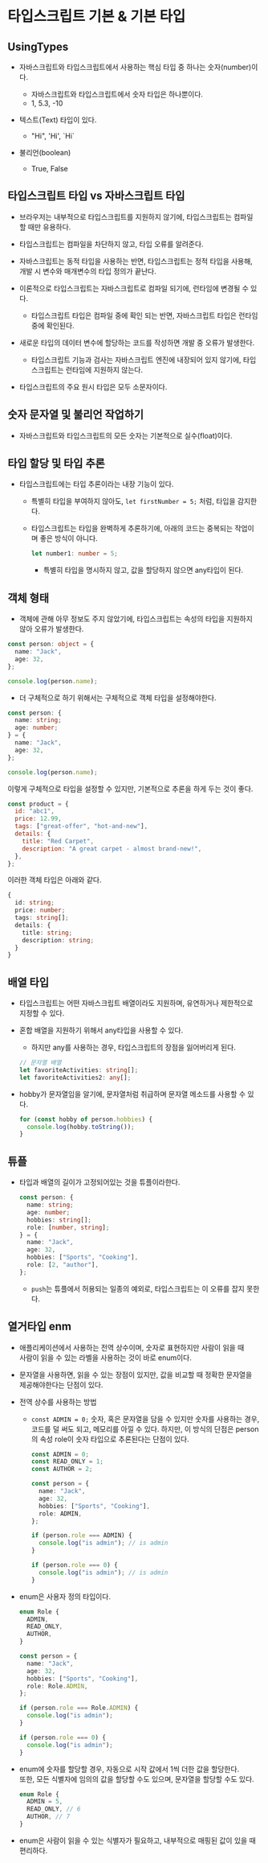 # 타입스크립트 기본 & 기본 타입

## UsingTypes

- 자바스크립트와 타입스크립트에서 사용하는 핵심 타입 중 하나는 숫자(number)이다.

  - 자바스크립트와 타입스크립트에서 숫자 타입은 하나뿐이다.
  - 1, 5.3, -10

- 텍스트(Text) 타입이 있다.

  - "Hi", 'Hi', \`Hi\`

- 불리언(boolean)

  - True, False

## 타입스크립트 타입 vs 자바스크립트 타입

- 브라우저는 내부적으로 타입스크립트를 지원하지 않기에, 타입스크립트는 컴파일 할 때만 유용하다.
- 타입스크립트는 컴파일을 차단하지 않고, 타입 오류를 알려준다.

- 자바스크립트는 동적 타입을 사용하는 반면, 타입스크립트는 정적 타입을 사용해,  
  개발 시 변수와 매개변수의 타입 정의가 끝난다.

- 이론적으로 타입스크립트는 자바스크립트로 컴파일 되기에, 런타임에 변경될 수 있다.

  - 타입스크립트 타입은 컴파일 중에 확인 되는 반면, 자바스크립트 타입은 런타임 중에 확인된다.

- 새로운 타입의 데이터 변수에 할당하는 코드를 작성하면 개발 중 오류가 발생한다.

  - 타입스크립트 기능과 검사는 자바스크립트 엔진에 내장되어 있지 않기에, 타입스크립트는 런타임에 지원하지 않는다.

- 타입스크립트의 주요 원시 타입은 모두 소문자이다.

## 숫자 문자열 및 불리언 작업하기

- 자바스크립트와 타입스크립트의 모든 숫자는 기본적으로 실수(float)이다.

## 타입 할당 및 타입 추론

- 타입스크립트에는 타입 추론이라는 내장 기능이 있다.

  - 특별히 타입을 부여하지 않아도, `let firstNumber = 5;` 처럼, 타입을 감지한다.

  - 타입스크립트는 타입을 완벽하게 추론하기에, 아래의 코드는 중복되는 작업이며 좋은 방식이 아니다.

    ```ts
    let number1: number = 5;
    ```

    - 특별히 타입을 명시하지 않고, 값을 할당하지 않으면 any타입이 된다.

## 객체 형태

- 객체에 관해 아무 정보도 주지 않았기에, 타입스크립트는 속성의 타입을 지원하지 않아 오류가 발생한다.

```ts
const person: object = {
  name: "Jack",
  age: 32,
};

console.log(person.name);
```

- 더 구체적으로 하기 위해서는 구체적으로 객체 타입을 설정해야한다.

```ts
const person: {
  name: string;
  age: number;
} = {
  name: "Jack",
  age: 32,
};

console.log(person.name);
```

이렇게 구체적으로 타입을 설정할 수 있지만, 기본적으로 추론을 하게 두는 것이 좋다.

```js
const product = {
  id: "abc1",
  price: 12.99,
  tags: ["great-offer", "hot-and-new"],
  details: {
    title: "Red Carpet",
    description: "A great carpet - almost brand-new!",
  },
};
```

이러한 객체 타입은 아래와 같다.

```ts
{
  id: string;
  price: number;
  tags: string[];
  details: {
    title: string;
    description: string;
  }
}
```

## 배열 타입

- 타입스크립트는 어떤 자바스크립트 배열이라도 지원하며, 유연하거나 제한적으로 지정할 수 있다.

- 혼합 배열을 지원하기 위해서 any타입을 사용할 수 있다.

  - 하지만 any를 사용하는 경우, 타입스크립트의 장점을 잃어버리게 된다.

  ```ts
  // 문자열 배열
  let favoriteActivities: string[];
  let favoriteActivities2: any[];
  ```

- hobby가 문자열임을 알기에, 문자열처럼 취급하며 문자열 메소드를 사용할 수 있다.

  ```ts
  for (const hobby of person.hobbies) {
    console.log(hobby.toString());
  }
  ```

## 튜플

- 타입과 배열의 길이가 고정되어있는 것을 튜플이라한다.

  ```ts
  const person: {
    name: string;
    age: number;
    hobbies: string[];
    role: [number, string];
  } = {
    name: "Jack",
    age: 32,
    hobbies: ["Sports", "Cooking"],
    role: [2, "author"],
  };
  ```

  - `push`는 튜플에서 허용되는 일종의 예외로, 타입스크립트는 이 오류를 잡지 못한다.

## 열거타입 enm

- 애플리케이션에서 사용하는 전역 상수이며, 숫자로 표현하지만 사람이 읽을 때  
  사람이 읽을 수 있는 라벨을 사용하는 것이 바로 enum이다.

- 문자열을 사용하면, 읽을 수 있는 장점이 있지만, 값을 비교할 때 정확한 문자열을 제공해야한다는 단점이 있다.

- 전역 상수를 사용하는 방법

  - `const ADMIN = 0;` 숫자, 혹은 문자열을 담을 수 있지만 숫자를 사용하는 경우, 코드를 덜 써도 되고, 메모리를 아낄 수 있다.
    하지만, 이 방식의 단점은 person의 속성 role이 숫자 타입으로 추론된다는 단점이 있다.

    ```ts
    const ADMIN = 0;
    const READ_ONLY = 1;
    const AUTHOR = 2;

    const person = {
      name: "Jack",
      age: 32,
      hobbies: ["Sports", "Cooking"],
      role: ADMIN,
    };

    if (person.role === ADMIN) {
      console.log("is admin"); // is admin
    }

    if (person.role === 0) {
      console.log("is admin"); // is admin
    }
    ```

- enum은 사용자 정의 타입이다.

  ```ts
  enum Role {
    ADMIN,
    READ_ONLY,
    AUTHOR,
  }

  const person = {
    name: "Jack",
    age: 32,
    hobbies: ["Sports", "Cooking"],
    role: Role.ADMIN,
  };

  if (person.role === Role.ADMIN) {
    console.log("is admin");
  }

  if (person.role === 0) {
    console.log("is admin");
  }
  ```

- enum에 숫자를 할당할 경우, 자동으로 시작 값에서 1씩 더한 값을 할당한다.  
  또한, 모든 식별자에 임의의 값을 할당할 수도 있으며, 문자열을 할당할 수도 있다.

  ```ts
  enum Role {
    ADMIN = 5,
    READ_ONLY, // 6
    AUTHOR, // 7
  }
  ```

- enum은 사람이 읽을 수 있는 식별자가 필요하고, 내부적으로 매핑된 값이 있을 때 편리하다.
